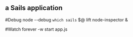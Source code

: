 ## a Sails application

#Debug
node --debug `which sails` $@ lift
node-inspector &

#Watch
forever -w start app.js
